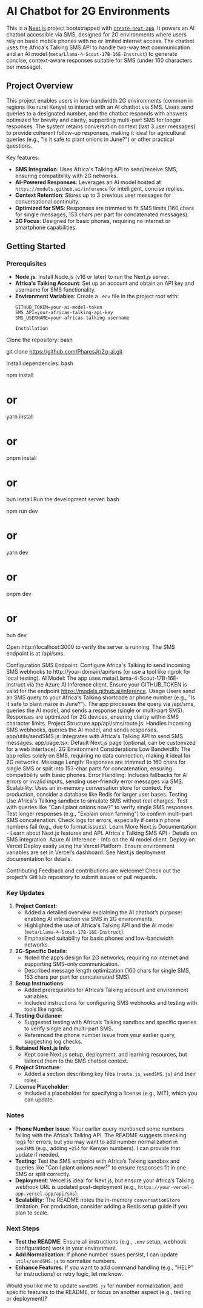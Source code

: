 # AI Chatbot for 2G Environments

This is a [Next.js](https://nextjs.org) project bootstrapped with [`create-next-app`](https://nextjs.org/docs/app/api-reference/cli/create-next-app). It powers an AI chatbot accessible via SMS, designed for 2G environments where users rely on basic mobile phones with no or limited internet access. The chatbot uses the Africa's Talking SMS API to handle two-way text communication and an AI model (`meta/Llama-4-Scout-17B-16E-Instruct`) to generate concise, context-aware responses suitable for SMS (under 160 characters per message).

## Project Overview

This project enables users in low-bandwidth 2G environments (common in regions like rural Kenya) to interact with an AI chatbot via SMS. Users send queries to a designated number, and the chatbot responds with answers optimized for brevity and clarity, supporting multi-part SMS for longer responses. The system retains conversation context (last 3 user messages) to provide coherent follow-up responses, making it ideal for agricultural queries (e.g., "Is it safe to plant onions in June?") or other practical questions.

Key features:
- **SMS Integration**: Uses Africa's Talking API to send/receive SMS, ensuring compatibility with 2G networks.
- **AI-Powered Responses**: Leverages an AI model hosted at `https://models.github.ai/inference` for intelligent, concise replies.
- **Context Retention**: Stores up to 3 previous user messages for conversational continuity.
- **Optimized for SMS**: Responses are trimmed to fit SMS limits (160 chars for single messages, 153 chars per part for concatenated messages).
- **2G Focus**: Designed for basic phones, requiring no internet or smartphone capabilities.

## Getting Started

### Prerequisites
- **Node.js**: Install Node.js (v16 or later) to run the Next.js server.
- **Africa's Talking Account**: Set up an account and obtain an API key and username for SMS functionality.
- **Environment Variables**: Create a `.env` file in the project root with:
  ```plaintext
  GITHUB_TOKEN=your-ai-model-token
  SMS_API=your-africas-talking-api-key
  SMS_USERNAME=your-africas-talking-username

  Installation
Clone the repository:
bash

git clone https://github.com/PharesJr/2g-ai.git

Install dependencies:
bash

npm install
# or
yarn install
# or
pnpm install
# or
bun install
Run the development server:
bash

npm run dev
# or
yarn dev
# or
pnpm dev
# or
bun dev


Open http://localhost:3000 to verify the server is running. The SMS endpoint is at /api/sms.

Configuration
SMS Endpoint: Configure Africa's Talking to send incoming SMS webhooks to http://your-domain/api/sms (or use a tool like ngrok for local testing).
AI Model: The app uses meta/Llama-4-Scout-17B-16E-Instruct via the Azure AI Inference client. Ensure your GITHUB_TOKEN is valid for the endpoint https://models.github.ai/inference.
Usage
Users send an SMS query to your Africa's Talking shortcode or phone number (e.g., "Is it safe to plant maize in June?").
The app processes the query via /api/sms, queries the AI model, and sends a response (single or multi-part SMS).
Responses are optimized for 2G devices, ensuring clarity within SMS character limits.
Project Structure
app/api/sms/route.js: Handles incoming SMS webhooks, queries the AI model, and sends responses.
app/utils/sendSMS.js: Integrates with Africa's Talking API to send SMS messages.
app/page.tsx: Default Next.js page (optional, can be customized for a web interface).
2G Environment Considerations
Low Bandwidth: The app relies solely on SMS, requiring no data connection, making it ideal for 2G networks.
Message Length: Responses are trimmed to 160 chars for single SMS or split into 153-char parts for concatenation, ensuring compatibility with basic phones.
Error Handling: Includes fallbacks for AI errors or invalid inputs, sending user-friendly error messages via SMS.
Scalability: Uses an in-memory conversation store for context. For production, consider a database like Redis for larger user bases.
Testing
Use Africa's Talking sandbox to simulate SMS without real charges.
Test with queries like "Can I plant onions now?" to verify single SMS responses.
Test longer responses (e.g., "Explain onion farming") to confirm multi-part SMS concatenation.
Check logs for errors, especially if certain phone numbers fail (e.g., due to format issues).
Learn More
Next.js Documentation - Learn about Next.js features and API.
Africa's Talking SMS API - Details on SMS integration.
Azure AI Inference - Info on the AI model client.
Deploy on Vercel
Deploy easily using the Vercel Platform. Ensure environment variables are set in Vercel’s dashboard. See Next.js deployment documentation for details.

Contributing
Feedback and contributions are welcome! Check out the project’s GitHub repository to submit issues or pull requests.


### Key Updates
1. **Project Context**:
   - Added a detailed overview explaining the AI chatbot’s purpose: enabling AI interaction via SMS in 2G environments.
   - Highlighted the use of Africa's Talking API and the AI model (`meta/Llama-4-Scout-17B-16E-Instruct`).
   - Emphasized suitability for basic phones and low-bandwidth networks.
2. **2G-Specific Details**:
   - Noted the app’s design for 2G networks, requiring no internet and supporting SMS-only communication.
   - Described message length optimization (160 chars for single SMS, 153 chars per part for concatenated SMS).
3. **Setup Instructions**:
   - Added prerequisites for Africa’s Talking account and environment variables.
   - Included instructions for configuring SMS webhooks and testing with tools like ngrok.
4. **Testing Guidance**:
   - Suggested testing with Africa’s Talking sandbox and specific queries to verify single and multi-part SMS.
   - Referenced the phone number issue from your earlier query, suggesting log checks.
5. **Retained Next.js Info**:
   - Kept core Next.js setup, deployment, and learning resources, but tailored them to the SMS chatbot context.
6. **Project Structure**:
   - Added a section describing key files (`route.js`, `sendSMS.js`) and their roles.
7. **License Placeholder**:
   - Included a placeholder for specifying a license (e.g., MIT), which you can update.

### Notes
- **Phone Number Issue**: Your earlier query mentioned some numbers failing with the Africa’s Talking API. The README suggests checking logs for errors, but you may want to add number normalization in `sendSMS` (e.g., adding `+254` for Kenyan numbers). I can provide that update if needed.
- **Testing**: Test the SMS endpoint with Africa’s Talking sandbox and queries like "Can I plant onions now?" to ensure responses fit in one SMS or split correctly.
- **Deployment**: Vercel is ideal for Next.js, but ensure your Africa’s Talking webhook URL is updated post-deployment (e.g., `https://your-vercel-app.vercel.app/api/sms`).
- **Scalability**: The README notes the in-memory `conversationStore` limitation. For production, consider adding a Redis setup guide if you plan to scale.

### Next Steps
- **Test the README**: Ensure all instructions (e.g., `.env` setup, webhook configuration) work in your environment.
- **Add Normalization**: If phone number issues persist, I can update `utils/sendSMS.js` to normalize numbers.
- **Enhance Features**: If you want to add command handling (e.g., "HELP" for instructions) or retry logic, let me know.

Would you like me to update `sendSMS.js` for number normalization, add specific features to the README, or focus on another aspect (e.g., testing or deployment)?